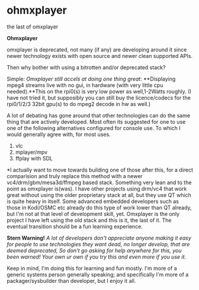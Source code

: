 # ohmxplayer
the last of omxplayer

**Ohmxplayer**

omxplayer is deprecated, not many (if any) are developing around it since newer technology exists with open source and newer clean supported APIs.

Then why bother with using a bitrotten and/or deprecated stack?

Simple:
*Omxplayer still accels at doing one thing great:* 
**Displaying mpeg4 streams live with no gui, in hardware (with very little cpu needed).**This on the rpi0(s) is very low power as well,1-2Watts roughly.
   (I have not tried it, but supposibly you can still buy the licence/codecs for the rpi0/1/2/3 32bit gpu(s) to do mpeg2 decode in hw as well.)
    

A lot of debating has gone around that other technologies can do the same thing that are actively developed.
	Most often its suggested for one to use one of the following alternatives configured for console use.
  To which I would generally agree with, for most uses.
  
  1. vlc      
  2. mplayer/mpv 
  3. ffplay with SDL

*I actually want to move towards building one of those after this, for a direct comparision and truly replace this method with a newer vc4/drm/gbm/mesa3d/ffmpeg based stack.
Something very lean and to the point as omxplayer is(was). I have other projects using drm/vc4 that work great without using the older proprietary stack at all, but they use QT which is quite heavy in itself. Some advanced embedded developers such as those in Kodi/OSMC etc already do this type of work lower than QT already, but I'm not at that level of development skill, yet. 
Omxplayer is the only project I have left using the old stack and this is it, the last of it.
The eventual transition should be a fun learning experience.

**Stern Warning!** *A lot of developers don't appreciate anyone making it easy for people to use technologies they want dead, no longer develop, that are deemed deprecated,
So don't go asking for help anywhere for this, you been warned! Your own ur own if you try this and even more if you use it.* 

Keep in mind, I'm doing this for learning and fun mostly. I'm more of a generic systems person generally speaking; and specifically I'm more of a packager/sysbuilder than developer, but I enjoy it all.

